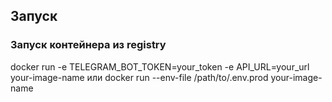 ## Запуск
### Запуск контейнера из registry
docker run -e TELEGRAM_BOT_TOKEN=your_token -e API_URL=your_url your-image-name
или
docker run --env-file /path/to/.env.prod your-image-name